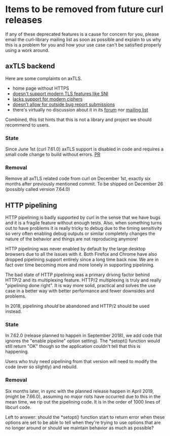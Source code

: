 # Items to be removed from future curl releases

If any of these deprecated features is a cause for concern for you, please
email the curl-library mailing list as soon as possible and explain to us why
this is a problem for you and how your use case can't be satisfied properly
using a work around.

## axTLS backend

Here are some complaints on axTLS.

 - home page without HTTPS
 - [doesn't support modern TLS features like SNI](https://github.com/dsheets/axtls/issues/2)
 - [lacks support for modern ciphers](https://github.com/micropython/micropython/issues/3198)
 - [doesn't allow for outside bug report submissions](https://sourceforge.net/p/axtls/bugs/)
 - there's virtually no discussion about it in its [forum](https://sourceforge.net/p/axtls/discussion/)
   nor [mailing list](https://sourceforge.net/p/axtls/mailman/axtls-general/)

Combined, this list hints that this is not a library and project we should
recommend to users.

### State

Since June 1st (curl 7.61.0) axTLS support is disabled in code and requires a
small code change to build without errors. [PR](https://github.com/curl/curl/pull/2628)

### Removal

Remove all axTLS related code from curl on December 1st, exactly six months
after previously mentioned commit. To be shipped on December 26 (possibly
called version 7.64.0)

## HTTP pipelining

HTTP pipelining is badly supported by curl in the sense that we have bugs and
it is a fragile feature without enough tests. Also, when something turns out
to have problems it is really tricky to debug due to the timing sensitivity so
very often enabling debug outputs or similar completely changes the nature of
the behavior and things are not reproducing anymore!

HTTP pipelining was never enabled by default by the large desktop browsers due
to all the issues with it. Both Firefox and Chrome have also dropped
pipelining support entirely since a long time back now. We are in fact over
time becoming more and more lonely in supporting pipelining.

The bad state of HTTP pipelining was a primary driving factor behind HTTP/2
and its multiplexing feature. HTTP/2 multiplexing is truly and really
"pipelining done right". It is way more solid, practical and solves the use
case in a better way with better performance and fewer downsides and problems.

In 2018, pipelining *should* be abandoned and HTTP/2 should be used instead.

### State

In 7.62.0 (release planned to happen in September 2018), we add code
that ignores the "enable pipeline" option setting). The *setopt() function
would still return "OK" though so the application couldn't tell that this is
happening.

Users who truly need pipelining from that version will need to modify the code
(ever so slightly) and rebuild.

### Removal

Six months later, in sync with the planned release happen in April 2019,
(might be 7.66.0), assuming no major riots have occurred due to this in the
mean time, we rip out the pipelining code. It is in the order of 1000 lines of
libcurl code.

Left to answer: should the *setopt() function start to return error when these
options are set to be able to tell when they're trying to use options that are
no longer around or should we maintain behavior as much as possible?
